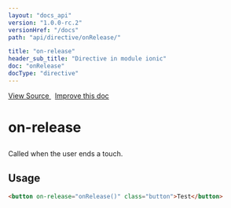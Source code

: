 ```yaml
---
layout: "docs_api"
version: "1.0.0-rc.2"
versionHref: "/docs"
path: "api/directive/onRelease/"

title: "on-release"
header_sub_title: "Directive in module ionic"
doc: "onRelease"
docType: "directive"
---
```


<div class="improve-docs">
  <a href='http://github.com/driftyco/ionic/tree/1.x/js/angular/directive/gesture.js#L74'>
    View Source
  </a>
  &nbsp;
  <a href='http://github.com/driftyco/ionic/edit/master/js/angular/directive/gesture.js#L74'>
    Improve this doc
  </a>
</div>




<h1 class="api-title">

  on-release



</h1>





Called when the user ends a touch.








  
<h2 id="usage">Usage</h2>
  
```html
<button on-release="onRelease()" class="button">Test</button>
```
  
  

  





